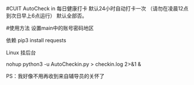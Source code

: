 #CUIT AutoCheck in
每日健康打卡
默认24小时自动打卡一次
（请勿在凌晨12点到次日早上6点运行）
默认全部否。


#使用方法
设置main中的账号密码地区

依赖
pip3 install requests

Linux 挂后台

nohup python3 -u AutoCheckin.py > checkin.log 2>&1 &


PS：我好像不用再收到来自辅导员的关怀了
